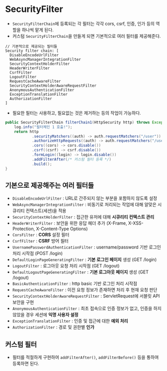 # SecurityFilter

- `SecurityFilterChain`에 등록되는 각 필터는 각각 cors, csrf, 인증, 인가 등의 역할을 하나씩 맡게 된다.
- 커스텀 `SecurityFilterChain`을 만들게 되면 기본적으로 여러 필터를 제공해준다.

```text
// 기본적으로 제공되는 필터들
Security filter chain: [
  DisableEncodeUrlFilter
  WebAsyncManagerIntegrationFilter
  SecurityContextHolderFilter
  HeaderWriterFilter
  CsrfFilter
  LogoutFilter
  RequestCacheAwareFilter
  SecurityContextHolderAwareRequestFilter
  AnonymousAuthenticationFilter
  ExceptionTranslationFilter
  AuthorizationFilter
]
```

- 필요한 필터는 사용하고, 필요없는 것은 제거하는 등의 작업이 가능하다.

```java
public SecurityFilterChain filterChain1(HttpSecurity http) throws Exception {
    log.info("필터체인 1 호출!");
    return http
            .securityMatchers((auth) -> auth.requestMatchers("/user"))
            .authorizeHttpRequests((auth) -> auth.requestMatchers("/user").permitAll())
            .cors((cors) -> cors.disable())
            .csrf((csrf) -> csrf.disable())
            .formLogin((login) -> login.disable())
            .addFilterAfter(/* 커스텀 필터 등록 */)
            .build();
}
```

## 기본으로 제공해주는 여러 필터들

- `DisableEncodeUrlFilter` : URL로 간주되지 않는 부분을 포함하지 않도록 설정
- `WebAsyncManagerIntegrationFilter` : 비동기로 처리되는 작업에 대해 알맞은 시큐리티 컨텍스트(세션)을 적용
- `SecurityContextHolderFilter` : 접근한 유저에 대해 **시큐리티 컨텍스트 관리**
- `HeaderWriterFilter` : 보안을 위한 응답 헤더 추가 (X-Frame, X-XSS-Protection, X-Content-Type Options)
- `CorsFilter` : **CORS** 설정 필터
- `CsrfFilter` : **CSRF** 방어 필터
- `UsernamePasswordAuthenticationFilter` : username/password 기반 로그인 처리 시작점 (POST /login)
- `DefaultLoginPageGeneratingFilter` : **기본 로그인 페이지** 생성 (GET /login)
- `LogoutFilter` : 로그아웃 요청 처리 시작점 (GET /logout)
- `DefaultLogoutPageGeneratingFilter` : **기본 로그아웃 페이지** 생성 (GET /logout)
- `BasicAuthenticationFilter` : http basic 기반 로그인 처리 시작점
- `RequestCacheAwareFilter` : 이전 요청 정보가 존재하면 처리 후 현재 요청 판단
- `SecurityContextHolderAwareRequestFilter` : ServletRequest에 서블릿 API 보안을 구현
- `AnonymousAuthenticationFilter` : 최초 접속으로 인증 정보가 없고, 인증을 하지 않았을 경우 세션에 **익명 사용자 설정**
- `ExceptionTranslationFilter` : 인증 및 접근에 대한 **예외 처리**
- `AuthorizationFilter` : 경로 및 권한별 **인가**

## 커스텀 필터

- 필터를 적절하게 구현하여 `addFilterAfter()`, `addFilterBefore()` 등을 통하여 등록하면 된다.

